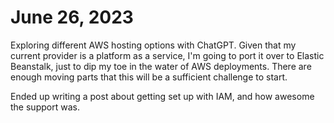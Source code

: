 # June 26, 2023

Exploring different AWS hosting options with ChatGPT. Given that my current provider is a platform as a service, I'm going to port it over to Elastic Beanstalk, just to dip my toe in the water of AWS deployments. There are enough moving parts that this will be a sufficient challenge to start.

Ended up writing a post about getting set up with IAM, and how awesome the support was.
